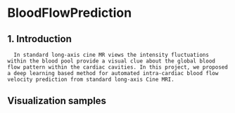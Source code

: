 # BloodFlowPrediction
## 1. Introduction
      In standard long-axis cine MR views the intensity fluctuations within the blood pool provide a visual clue about the global blood flow pattern within the cardiac cavities. In this project, we proposed a deep learning based method for automated intra-cardiac blood flow velocity prediction from standard long-axis Cine MRI.
## Visualization samples
